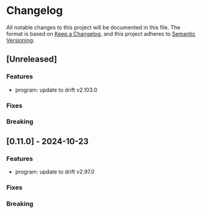 # Changelog

All notable changes to this project will be documented in this file.
The format is based on [Keep a Changelog](https://keepachangelog.com/en/1.0.0/),
and this project adheres to [Semantic Versioning](https://semver.org/spec/v2.0.0.html).

## [Unreleased]

### Features

- program: update to drift v2.103.0

### Fixes

### Breaking

## [0.11.0] - 2024-10-23

### Features

- program: update to drift v2.97.0

### Fixes

### Breaking
